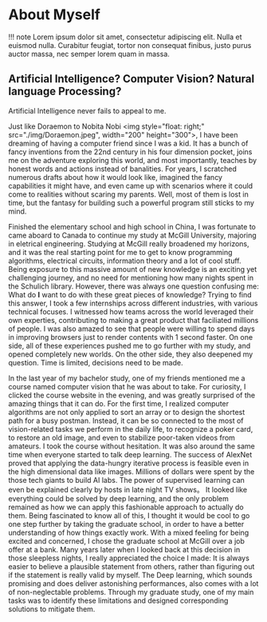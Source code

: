 # About Myself

!!! note
    Lorem ipsum dolor sit amet, consectetur adipiscing elit. Nulla et euismod
    nulla. Curabitur feugiat, tortor non consequat finibus, justo purus auctor
    massa, nec semper lorem quam in massa.

## Artificial Intelligence? Computer Vision? Natural language Processing?

Artificial Intelligence never fails to appeal to me. 

Just like Doraemon to Nobita Nobi <img style="float: right;" src="./img/Doraemon.jpeg", width="200" height="300">, 
I have been dreaming of having a computer friend since I was a kid. It has a bunch of fancy inventions from the 22nd century in his four dimension pocket, 
joins me on the adventure exploring this world, and most importantly, teaches by honest words and actions instead of banalities. 
For years, I scratched numerous drafts about how it would look like, imagined the fancy capabilities it might have, and even came up with scenarios where it could come to realities
without scaring my parents. Well, most of them is lost in time, but the fantasy for building such a powerful program still sticks to my mind.

Finished the elementary school and high school in China, I was fortunate to came aboard to Canada to continue my study at McGill University, majoring in eletrical engineering.
Studying at McGill really broadened my horizons, and it was the real starting point for me to get to know programming algorithms, electrical circuits, information theory and a lot of cool stuff. 
Being exposure to this massive amount of new knowledge is an exciting yet challenging journey, and no need for mentioning how many nights spent in the Schulich library.
However, there was always one question confusing me: What do **I** want to do with these great pieces of knowledge? 
Trying to find this answer, I took a few internships across different industries, with various technical focuses. 
I witnessed how teams across the world leveraged their own experties, contributing to making a great product that faciliated millions of people. 
I was also amazed to see that people were willing to spend days in improving browsers just to render contents with 1 second faster.
On one side, all of these experiences pushed me to go further with my study, and opened completely new worlds. 
On the other side, they also deepened my question. Time is limited, decisions need to be made.

In the last year of my bachelor study, one of my friends mentioned me a course named computer vision that he was about to take.
For curiosity, I clicked the course website in the evening, and was greatly surprised of the amazing things that it can do.
For the first time, I realized computer algorithms are not only applied to sort an array or to design the shortest path for a busy postman. 
Instead, it can be so connected to the most of vision-related tasks we perform in the daily life, to recognize a poker card, to restore an old image, and even to stabilize poor-taken videos from amateurs.
I took the course without hesitation. 
It was also around the same time when everyone started to talk deep learning. 
The success of AlexNet proved that applying the data-hungry iterative process is feasible even in the high dimensional data like images.
Millions of dollars were spent by the those tech giants to build AI labs. The power of supervised learning can even be explained clearly by hosts in late night TV shows。
It looked like everything could be solved by deep learning, and the only problem remained as how we can apply this fashionable approach to actually do them. 
Being fascinated to know all of this, I thought it would be cool to go one step further by taking the graduate school, in order to have a better understanding of how things exactly work. 
With a mixed feeling for being excited and concerned, I chose the graduate school at McGill over a job offer at a bank. 
Many years later when I looked back at this decision in those sleepless nights, I really appreciated the choice I made:
It is always easier to believe a plausible statement from others, rather than figuring out if the statement is really valid by myself.
The Deep learning, which sounds promising and does deliver astonishing performances, also comes with a lot of non-neglectable problems. 
Through my graduate study, one of my main tasks was to identify these limitations and designed corresponding solutions to mitigate them.



